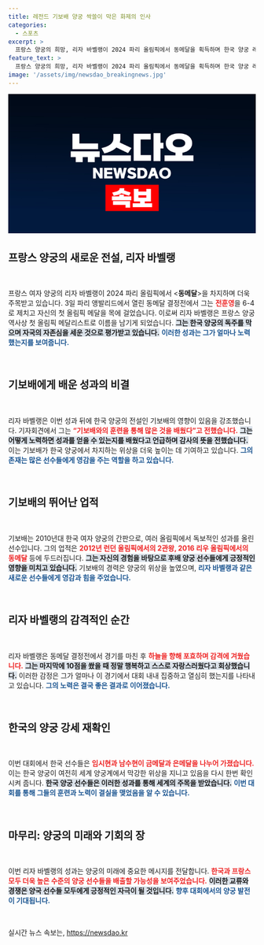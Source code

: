 ```yaml
---
title: 레전드 기보배 양궁 싹쓸이 막은 화제의 인사
categories:
  - 스포츠
excerpt: >
  프랑스 양궁의 희망, 리자 바벨랭이 2024 파리 올림픽에서 동메달을 획득하며 한국 양궁 레전드 기보배에 감사의 마음을 전했다. 그녀의 감격적인 순간과 한국의 독주 저지 이야기를 확인해보세요!
feature_text: >
  프랑스 양궁의 희망, 리자 바벨랭이 2024 파리 올림픽에서 동메달을 획득하며 한국 양궁 레전드 기보배에 감사의 마음을 전했다. 그녀의 감격적인 순간과 한국의 독주 저지 이야기를 확인해보세요!
image: '/assets/img/newsdao_breakingnews.jpg'
---
```


<p><img src="/assets/img/newsdao_breakingnews.jpg" alt="implanttips 속보" /></p>

<h2 data-ke-size="size26">프랑스 양궁의 새로운 전설, 리자 바벨랭</h2>

<p data-ke-size="size16">&nbsp;</p>

<p>프랑스 여자 양궁의 리자 바벨랭이 2024 파리 올림픽에서 &lt;<b>동메달</b>&gt;을 차지하며 더욱 주목받고 있습니다. 3일 파리 앵발리드에서 열린 동메달 결정전에서 그는 <b><span style="color: #ee2323;">전훈영</span></b>을 6-4로 제치고 자신의 첫 올림픽 메달을 목에 걸었습니다. 이로써 리자 바벨랭은 프랑스 양궁 역사상 첫 올림픽 메달리스트로 이름을 남기게 되었습니다. <b><span style="background-color: #21538527;">그는 한국 양궁의 독주를 막으며 자국의 자존심을 세운 것으로 평가받고 있습니다.</span></b> <b><span style="color: #1a5490;">이러한 성과는 그가 얼마나 노력했는지를 보여줍니다.</span></b></p>

<p data-ke-size="size16">&nbsp;</p>

<h2 data-ke-size="size26">기보배에게 배운 성과의 비결</h2>

<p data-ke-size="size16">&nbsp;</p>

<p>리자 바벨랭은 이번 성과 뒤에 한국 양궁의 전설인 기보배의 영향이 있음을 강조했습니다. 기자회견에서 그는 <b><span style="color: #ee2323;">“기보배와의 훈련을 통해 많은 것을 배웠다”고 전했습니다.</span></b> <b><span style="background-color: #21538527;">그는 어떻게 노력하면 성과를 얻을 수 있는지를 배웠다고 언급하며 감사의 뜻을 전했습니다.</span></b> 이는 기보배가 한국 양궁에서 차지하는 위상을 더욱 높이는 데 기여하고 있습니다. <b><span style="color: #1a5490;">그의 존재는 많은 선수들에게 영감을 주는 역할을 하고 있습니다.</span></b></p>

<p data-ke-size="size16">&nbsp;</p>

<h2 data-ke-size="size26">기보배의 뛰어난 업적</h2>

<p data-ke-size="size16">&nbsp;</p>

<p>기보배는 2010년대 한국 여자 양궁의 간판으로, 여러 올림픽에서 독보적인 성과를 올린 선수입니다. 그의 업적은 <b><span style="color: #ee2323;">2012년 런던 올림픽에서의 2관왕, 2016 리우 올림픽에서의 동메달</span></b> 등에 두드러집니다. <b><span style="background-color: #21538527;">그는 자신의 경험을 바탕으로 후배 양궁 선수들에게 긍정적인 영향을 미치고 있습니다.</span></b> 기보배의 경력은 양궁의 위상을 높였으며, <b><span style="color: #1a5490;">리자 바벨랭과 같은 새로운 선수들에게 영감과 힘을 주었습니다.</span></b></p>

<p data-ke-size="size16">&nbsp;</p>

<h2 data-ke-size="size26">리자 바벨랭의 감격적인 순간</h2>

<p data-ke-size="size16">&nbsp;</p>

<p>리자 바벨랭은 동메달 결정전에서 경기를 마친 후 <b><span style="color: #ee2323;">하늘을 향해 포효하며 감격에 겨웠습니다.</span></b> <b><span style="background-color: #21538527;">그는 마지막에 10점을 쐈을 때 정말 행복하고 스스로 자랑스러웠다고 회상했습니다.</span></b> 이러한 감정은 그가 얼마나 이 경기에서 대회 내내 집중하고 열심히 했는지를 나타내고 있습니다. <b><span style="color: #1a5490;">그의 노력은 결국 좋은 결과로 이어졌습니다.</span></b></p>

<p data-ke-size="size16">&nbsp;</p>

<h2 data-ke-size="size26">한국의 양궁 강세 재확인</h2>

<p data-ke-size="size16">&nbsp;</p>

<p>이번 대회에서 한국 선수들은 <b><span style="color: #ee2323;">임시현과 남수현이 금메달과 은메달을 나누어 가졌습니다.</span></b> 이는 한국 양궁이 여전히 세계 양궁계에서 막강한 위상을 지니고 있음을 다시 한번 확인시켜 줍니다. <b><span style="background-color: #21538527;">한국 양궁 선수들은 이러한 성과를 통해 세계의 주목을 받았습니다.</span></b> <b><span style="color: #1a5490;">이번 대회를 통해 그들의 훈련과 노력이 결실을 맺었음을 알 수 있습니다.</span></b></p>

<p data-ke-size="size16">&nbsp;</p>

<h2 data-ke-size="size26">마무리: 양궁의 미래와 기회의 장</h2>

<p data-ke-size="size16">&nbsp;</p>

<p>이번 리자 바벨랭의 성과는 양궁의 미래에 중요한 메시지를 전달합니다. <b><span style="color: #ee2323;">한국과 프랑스 모두 더욱 높은 수준의 양궁 선수들을 배출할 가능성을 보여주었습니다.</span></b> <b><span style="background-color: #21538527;">이러한 교류와 경쟁은 양국 선수들 모두에게 긍정적인 자극이 될 것입니다.</span></b> <b><span style="color: #1a5490;">향후 대회에서의 양궁 발전이 기대됩니다.</span></b></p>

<p data-ke-size="size16">&nbsp;</p>
실시간 뉴스 속보는, <a href="https://newsdao.kr" rel="dofollow">https://newsdao.kr</a>


